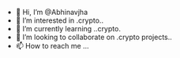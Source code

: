 - 👋 Hi, I’m @Abhinavjha
- 👀 I’m interested in .crypto..
- 🌱 I’m currently learning ..crypto.
- 💞️ I’m looking to collaborate on .crypto projects..
- 📫 How to reach me ...

<!---
Abhinavjha140197/Abhinavjha140197 is a ✨ special ✨ repository because its `README.md` (this file) appears on your GitHub profile.
You can click the Preview link to take a look at your changes.
--->
